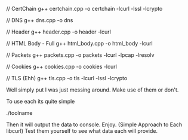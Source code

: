 // CertChain
g++ certchain.cpp -o certchain -lcurl -lssl -lcrypto

// DNS
g++ dns.cpp -o dns

// Header
g++ header.cpp -o header -lcurl

// HTML Body - Full
g++ html_body.cpp -o html_body -lcurl

// Packets
g++ packets.cpp -o packets -lcurl -lpcap -lresolv

// Cookies 
g++ cookies.cpp -o cookies -lcurl

// TLS (Ehh)
g++ tls.cpp -o tls -lcurl -lssl -lcrypto

Well simply put I was just messing around. Make use of them or don't.

To use each its quite simple

./toolname <url>

Then it will output the data to console. Enjoy. (Simple Approach to Each libcurl)
Test them yourself to see what data each will provide.
